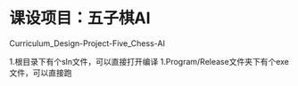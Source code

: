 # 课设项目：五子棋AI
Curriculum_Design-Project-Five_Chess-AI

1.根目录下有个sln文件，可以直接打开编译
1.Program/Release文件夹下有个exe文件，可以直接跑
